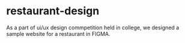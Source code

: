 # restaurant-design
As a part of ui/ux design commpetition held in college, we designed a sample website for a restaurant in FIGMA.
